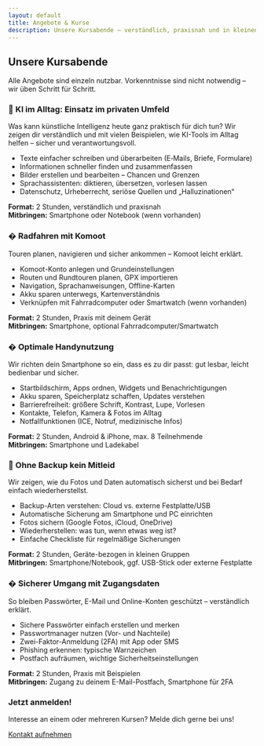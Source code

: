 ```yaml
---
layout: default
title: Angebote & Kurse
description: Unsere Kursabende – verständlich, praxisnah und in kleinen Gruppen
---
```


<div class="wrap">
  <section id="uebersicht">
    <h2>Unsere Kursabende</h2>
    <p>Alle Angebote sind einzeln nutzbar. Vorkenntnisse sind nicht notwendig – wir üben Schritt für Schritt.</p>
  </section>

  <article class="kurs" id="ki-privat">
    <h3>🤖 KI im Alltag: Einsatz im privaten Umfeld</h3>
    <p>Was kann künstliche Intelligenz heute ganz praktisch für dich tun? Wir zeigen dir verständlich und mit vielen Beispielen, wie KI-Tools im Alltag helfen – sicher und verantwortungsvoll.</p>
    <ul>
      <li>Texte einfacher schreiben und überarbeiten (E‑Mails, Briefe, Formulare)</li>
      <li>Informationen schneller finden und zusammenfassen</li>
      <li>Bilder erstellen und bearbeiten – Chancen und Grenzen</li>
      <li>Sprachassistenten: diktieren, übersetzen, vorlesen lassen</li>
      <li>Datenschutz, Urheberrecht, seriöse Quellen und „Halluzinationen“</li>
    </ul>
    <p><strong>Format:</strong> 2 Stunden, verständlich und praxisnah<br>
       <strong>Mitbringen:</strong> Smartphone oder Notebook (wenn vorhanden)</p>
  </article>

  <!-- Reihenfolge wie Termine: KI → Komoot → Handy → Backup → Sicherheit -->

  <article class="kurs" id="komoot-radfahren">
    <h3>� Radfahren mit Komoot</h3>
    <p>Touren planen, navigieren und sicher ankommen – Komoot leicht erklärt.</p>
    <ul>
      <li>Komoot-Konto anlegen und Grundeinstellungen</li>
      <li>Routen und Rundtouren planen, GPX importieren</li>
      <li>Navigation, Sprachanweisungen, Offline-Karten</li>
      <li>Akku sparen unterwegs, Kartenverständnis</li>
      <li>Verknüpfen mit Fahrradcomputer oder Smartwatch (wenn vorhanden)</li>
    </ul>
    <p><strong>Format:</strong> 2 Stunden, Praxis mit deinem Gerät<br>
       <strong>Mitbringen:</strong> Smartphone, optional Fahrradcomputer/Smartwatch</p>
  </article>

  <article class="kurs" id="optimale-handynutzung">
    <h3>� Optimale Handynutzung</h3>
  <p>Wir richten dein Smartphone so ein, dass es zu dir passt: gut lesbar, leicht bedienbar und sicher.</p>
    <ul>
      <li>Startbildschirm, Apps ordnen, Widgets und Benachrichtigungen</li>
      <li>Akku sparen, Speicherplatz schaffen, Updates verstehen</li>
      <li>Barrierefreiheit: größere Schrift, Kontrast, Lupe, Vorlesen</li>
      <li>Kontakte, Telefon, Kamera & Fotos im Alltag</li>
      <li>Notfallfunktionen (ICE, Notruf, medizinische Infos)</li>
    </ul>
    <p><strong>Format:</strong> 2 Stunden, Android & iPhone, max. 8 Teilnehmende<br>
       <strong>Mitbringen:</strong> Smartphone und Ladekabel</p>
  </article>

  <article class="kurs" id="backup-ohne-mitleid">
    <h3>💾 Ohne Backup kein Mitleid</h3>
  <p>Wir zeigen, wie du Fotos und Daten automatisch sicherst und bei Bedarf einfach wiederherstellst.</p>
    <ul>
      <li>Backup-Arten verstehen: Cloud vs. externe Festplatte/USB</li>
      <li>Automatische Sicherung am Smartphone und PC einrichten</li>
      <li>Fotos sichern (Google Fotos, iCloud, OneDrive)</li>
      <li>Wiederherstellen: was tun, wenn etwas weg ist?</li>
      <li>Einfache Checkliste für regelmäßige Sicherungen</li>
    </ul>
    <p><strong>Format:</strong> 2 Stunden, Geräte-bezogen in kleinen Gruppen<br>
       <strong>Mitbringen:</strong> Smartphone/Notebook, ggf. USB-Stick oder externe Festplatte</p>
  </article>

  <article class="kurs" id="zugangsdaten-sicher">
    <h3>� Sicherer Umgang mit Zugangsdaten</h3>
    <p>So bleiben Passwörter, E-Mail und Online-Konten geschützt – verständlich erklärt.</p>
    <ul>
      <li>Sichere Passwörter einfach erstellen und merken</li>
      <li>Passwortmanager nutzen (Vor- und Nachteile)</li>
      <li>Zwei-Faktor-Anmeldung (2FA) mit App oder SMS</li>
      <li>Phishing erkennen: typische Warnzeichen</li>
      <li>Postfach aufräumen, wichtige Sicherheitseinstellungen</li>
    </ul>
   <p><strong>Format:</strong> 2 Stunden, Praxis mit Beispielen<br>
     <strong>Mitbringen:</strong> Zugang zu deinem E-Mail-Postfach, Smartphone für 2FA</p>
  </article>

  <section id="anmeldung" class="cta-box">
    <h3>Jetzt anmelden!</h3>
  <p>Interesse an einem oder mehreren Kursen? Melde dich gerne bei uns!</p>
    <a href="#kontakt">Kontakt aufnehmen</a>
  </section>
</div>
